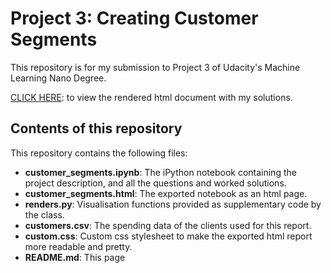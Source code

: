 # Project 3: Creating Customer Segments
This repository is for my submission to Project 3 of Udacity's Machine Learning 
Nano Degree. 

[CLICK HERE](https://ronrest.github.io/udacity_mlnd_projects/p3_customer_segments/customer_segments.html): to view the rendered html document with my solutions. 

## Contents of this repository

This repository contains the following files: 

- **customer_segments.ipynb**: The iPython notebook containing the project description, and all the questions and worked solutions. 
- **customer_segments.html**: The exported notebook as an html page. 
- **renders.py**: Visualisation functions provided as supplementary code by the class. 
- **customers.csv**: The spending data of the clients used for this report. 
- **custom.css**: Custom css stylesheet to make the exported html report more readable and pretty. 
- **README.md**: This page

